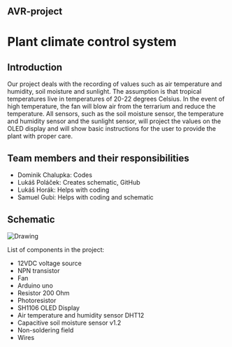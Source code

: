 ## AVR-project
# Plant climate control system 

## Introduction
Our project deals with the recording of values such as air temperature and humidity, soil moisture and sunlight. The assumption is that tropical temperatures live in temperatures of 20-22 degrees Celsius. In the event of high temperature, the fan will blow air from the terrarium and reduce the temperature. All sensors, such as the soil moisture sensor, the temperature and humidity sensor and the sunlight sensor, will project the values on the OLED display and will show basic instructions for the user to provide the plant with proper care.

## Team members and their responsibilities
- Dominik Chalupka: Codes
- Lukáš Poláček: Creates schematic, GitHub
- Lukáš Horák: Helps with coding
- Samuel Gubi: Helps with coding and schematic

## Schematic
![Drawing](https://github.com/user-attachments/assets/90f193f8-ce5e-4905-ad17-c80b4edf4d62)

List of components in the project:
- 12VDC voltage source
- NPN transistor
- Fan
- Arduino uno
- Resistor 200 Ohm
- Photoresistor
- SH1106 OLED Display
- Air temperature and humidity sensor DHT12
- Capacitive soil moisture sensor v1.2
- Non-soldering field
- Wires
